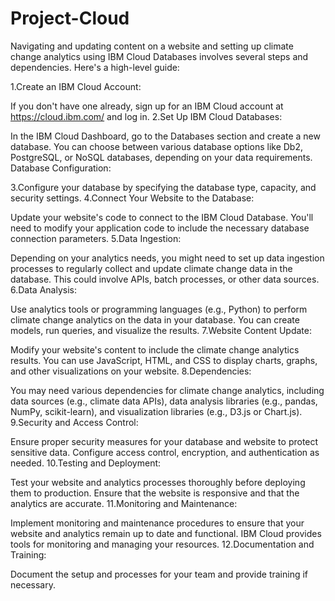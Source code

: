 # Project-Cloud
Navigating and updating content on a website and setting up climate change analytics using IBM Cloud Databases involves several steps and dependencies. Here's a high-level guide:

1.Create an IBM Cloud Account:

If you don't have one already, sign up for an IBM Cloud account at https://cloud.ibm.com/ and log in.
2.Set Up IBM Cloud Databases:

In the IBM Cloud Dashboard, go to the Databases section and create a new database. You can choose between various database options like Db2, PostgreSQL, or NoSQL databases, depending on your data requirements.
Database Configuration:

3.Configure your database by specifying the database type, capacity, and security settings.
4.Connect Your Website to the Database:

Update your website's code to connect to the IBM Cloud Database. You'll need to modify your application code to include the necessary database connection parameters.
5.Data Ingestion:

Depending on your analytics needs, you might need to set up data ingestion processes to regularly collect and update climate change data in the database. This could involve APIs, batch processes, or other data sources.
6.Data Analysis:

Use analytics tools or programming languages (e.g., Python) to perform climate change analytics on the data in your database. You can create models, run queries, and visualize the results.
7.Website Content Update:

Modify your website's content to include the climate change analytics results. You can use JavaScript, HTML, and CSS to display charts, graphs, and other visualizations on your website.
8.Dependencies:

You may need various dependencies for climate change analytics, including data sources (e.g., climate data APIs), data analysis libraries (e.g., pandas, NumPy, scikit-learn), and visualization libraries (e.g., D3.js or Chart.js).
9.Security and Access Control:

Ensure proper security measures for your database and website to protect sensitive data. Configure access control, encryption, and authentication as needed.
10.Testing and Deployment:

Test your website and analytics processes thoroughly before deploying them to production. Ensure that the website is responsive and that the analytics are accurate.
11.Monitoring and Maintenance:

Implement monitoring and maintenance procedures to ensure that your website and analytics remain up to date and functional. IBM Cloud provides tools for monitoring and managing your resources.
12.Documentation and Training:

Document the setup and processes for your team and provide training if necessary.
